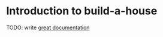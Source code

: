 # Introduction to build-a-house

TODO: write [great documentation](http://jacobian.org/writing/what-to-write/)
